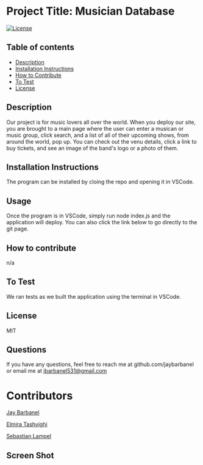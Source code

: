 # Project Title: Musician Database
[![License](https://img.shields.io/badge/License-MIT-blue.svg)](https://opensource.org/licenses/)

        
## Table of contents
* [Description](#description)
* [Installation Instructions](#Installation-Instructions)
* [How to Contribute](#How-to-Contribute)
* [To Test](#To-Test)
* [License](#License)

## Description 
Our project is for music lovers all over the world.  When you deploy our site, you are brought to a main page where the user can enter a musican or music group, click search, and a list of all of their upcoming shows, from around the world, pop up.  You can check out the venu details, click a link to buy tickets, and see an image of the band's logo or a photo of them. 
## Installation Instructions
The program can be installed by cloing the repo and opening it in VSCode. 
## Usage
Once the program is in VSCode, simply run node index.js and the application will deploy.  You can also click the link below to go directly to the git page.
## How to contribute
n/a
## To Test
We ran tests as we built the application using the terminal in VSCode. 
## License
MIT
## Questions
If you have any questions, feel free to reach me at github.com/jaybarbanel or email me at 
jbarbanel531@gmail.com

# Contributors 
[Jay Barbanel](https://github.com/JayBarbanel)

[Elmira Tashvighi](https://github.com/Elmiratash)

[Sebastian Lampel](https://github.com/AstrosTech)

## Screen Shot 